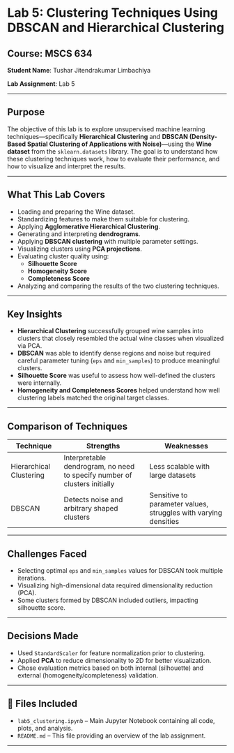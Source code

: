 # Lab 5: Clustering Techniques Using DBSCAN and Hierarchical Clustering

## Course: MSCS 634  

**Student Name**: Tushar Jitendrakumar Limbachiya 

**Lab Assignment**: Lab 5  

---

##  Purpose

The objective of this lab is to explore unsupervised machine learning techniques—specifically **Hierarchical Clustering** and **DBSCAN (Density-Based Spatial Clustering of Applications with Noise)**—using the **Wine dataset** from the `sklearn.datasets` library. The goal is to understand how these clustering techniques work, how to evaluate their performance, and how to visualize and interpret the results.

---

##  What This Lab Covers

- Loading and preparing the Wine dataset.
- Standardizing features to make them suitable for clustering.
- Applying **Agglomerative Hierarchical Clustering**.
- Generating and interpreting **dendrograms**.
- Applying **DBSCAN clustering** with multiple parameter settings.
- Visualizing clusters using **PCA projections**.
- Evaluating cluster quality using:
  - **Silhouette Score**
  - **Homogeneity Score**
  - **Completeness Score**
- Analyzing and comparing the results of the two clustering techniques.

---

##  Key Insights

- **Hierarchical Clustering** successfully grouped wine samples into clusters that closely resembled the actual wine classes when visualized via PCA.
- **DBSCAN** was able to identify dense regions and noise but required careful parameter tuning (`eps` and `min_samples`) to produce meaningful clusters.
- **Silhouette Score** was useful to assess how well-defined the clusters were internally.
- **Homogeneity and Completeness Scores** helped understand how well clustering labels matched the original target classes.

---

##  Comparison of Techniques

| Technique               | Strengths                                                                 | Weaknesses                                                        |
|------------------------|---------------------------------------------------------------------------|-------------------------------------------------------------------|
| Hierarchical Clustering| Interpretable dendrogram, no need to specify number of clusters initially | Less scalable with large datasets                                 |
| DBSCAN                 | Detects noise and arbitrary shaped clusters                               | Sensitive to parameter values, struggles with varying densities   |

---

##  Challenges Faced

- Selecting optimal `eps` and `min_samples` values for DBSCAN took multiple iterations.
- Visualizing high-dimensional data required dimensionality reduction (PCA).
- Some clusters formed by DBSCAN included outliers, impacting silhouette score.

---

##  Decisions Made

- Used `StandardScaler` for feature normalization prior to clustering.
- Applied **PCA** to reduce dimensionality to 2D for better visualization.
- Chose evaluation metrics based on both internal (silhouette) and external (homogeneity/completeness) validation.

---

## 📁 Files Included

- `lab5_clustering.ipynb` – Main Jupyter Notebook containing all code, plots, and analysis.
- `README.md` – This file providing an overview of the lab assignment.

---
